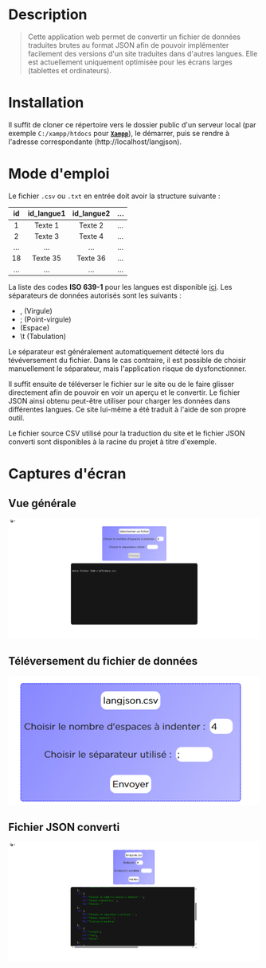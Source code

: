 # Description
> Cette application web permet de convertir un fichier de données traduites brutes au format JSON afin de pouvoir implémenter facilement des versions d'un site traduites dans d'autres langues.
> Elle est actuellement uniquement optimisée pour les écrans larges (tablettes et ordinateurs).
# Installation
Il suffit de cloner ce répertoire vers le dossier public d'un serveur local (par exemple `C:/xampp/htdocs` pour [**```Xampp```**](https://www.apachefriends.org/download.html)), le démarrer, puis se rendre à l'adresse correspondante (http://localhost/langjson).
# Mode d'emploi
Le fichier `.csv` ou `.txt` en entrée doit avoir la structure suivante :

| **id** | id_langue1 | id_langue2 |   …   |
| :----: | :--------: | :--------: | :---: |
|   1    |  Texte 1   |  Texte 2   |   …   |
|   2    |  Texte 3   |  Texte 4   |   …   |
|   …    |     …      |     …      |   …   |
|   18   |  Texte 35  |  Texte 36  |   …   |
|   …    |     …      |     …      |   …   |

La liste des codes **ISO 639-1** pour les langues est disponible [ici](https://fr.wikipedia.org/wiki/Liste_des_codes_ISO_639-1). Les séparateurs de données autorisés sont les suivants :

* , (Virgule)
* ; (Point-virgule)
*   (Espace)
* \t (Tabulation)

Le séparateur est généralement automatiquement détecté lors du tévéversement du fichier. Dans le cas contraire, il est possible de choisir manuellement le séparateur, mais l'application risque de dysfonctionner.

Il suffit ensuite de téléverser le fichier sur le site ou de le faire glisser directement afin de pouvoir en voir un aperçu et le convertir.
Le fichier JSON ainsi obtenu peut-être utiliser pour charger les données dans différentes langues. Ce site lui-même a été traduit à l'aide de son propre outil.

Le fichier source CSV utilisé pour la traduction du site et le fichier JSON converti sont disponibles à la racine du projet à titre d'exemple.

# Captures d'écran

## Vue générale
![Vue générale](./images/img_illustration_1.png "Vue générale")
## Téléversement du fichier de données
![Téléversement du fichier de données](./images/img_illustration_2.png "Téléversement du fichier de données")
## Fichier JSON converti 
![Fichier JSON converti](./images/img_illustration_3.png "Fichier JSON converti")
